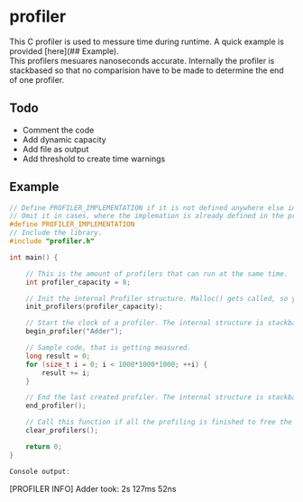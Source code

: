 # profiler

This C profiler is used to messure time during runtime. A quick example is provided [here](## Example).  
This profilers mesuares nanoseconds accurate. Internally the profiler is stackbased so that no comparision have to be made to determine the end of one profiler.

## Todo

- Comment the code
- Add dynamic capacity
- Add file as output
- Add threshold to create time warnings

## Example

```c
// Define PROFILER_IMPLEMENTATION if it is not defined anywhere else in your project.
// Omit it in cases, where the implemation is already defined in the project to avoid linking errors.
#define PROFILER_IMPLEMENTATION
// Include the library.
#include "profiler.h"

int main() {

    // This is the amount of profilers that can run at the same time.
    int profiler_capacity = 8;

    // Init the internal Profiler structure. Malloc() gets called, so you need to call clear_profilers() to avoid memory leakage.
    init_profilers(profiler_capacity);

    // Start the clock of a profiler. The internal structure is stackbased, so that the last created profiler will finish first.
    begin_profiler("Adder");

    // Sample code, that is getting measured.
    long result = 0;
    for (size_t i = 0; i < 1000*1000*1000; ++i) {
        result += i;
    }

    // End the last created profiler. The internal structure is stackbased, so that no comparisons have to be made for more optimal performance.
    end_profiler();

    // Call this function if all the profiling is finished to free the memory allocated by init_profilers().
    clear_profilers();

    return 0;
}

Console output:
```
[PROFILER INFO] Adder took: 2s 127ms 52ns

